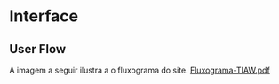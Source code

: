 # Interface

## User Flow

A imagem a seguir ilustra a o fluxograma do site. 
[Fluxograma-TIAW.pdf](https://github.com/ProjetoVacinacao/Vacine-se/files/12641377/Fluxograma-TIAW.pdf)



